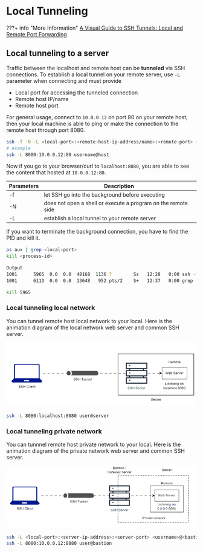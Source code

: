 # Local Tunneling

???+ info "More Information"
    [A Visual Guide to SSH Tunnels: Local and Remote Port Forwarding](https://iximiuz.com/en/posts/ssh-tunnels/)

## Local tunneling to a server

Traffic between the localhost and remote host can be **tunneled** via SSH connections. To establish a local tunnel on your remote server, use `-L` parameter when connecting and must provide

- Local port for accessing the tunneled connection
- Remote host IP/name
- Remote host port

For general usage, connect to `10.0.0.12` on port 80 on your remote host, then your local machine is able to ping or make the connection to the remote host through port 8080.

```bash linenums="1"
ssh -f -N -L <local-port>:<remote-host-ip-address/name>:<remote-port> <username>@<host>
# example
ssh -L 8080:10.0.0.12:80 username@host
```

Now if you go to your browser/curl to `localhost:8080`, you are able to see the content that hosted at `10.0.0.12:80`.

| Parameters | Description                                                   |
| ---------- | ------------------------------------------------------------- |
| -f         | let SSH go into the background before executing               |
| -N         | does not open a shell or execute a program on the remote side |
| -L         | establish a local tunnel to your remote server                |

If you want to terminate the background connection, you have to find the PID and kill it.

```bash linenums="1"
ps aux | grep <local-port>
kill <process-id>
```

```bash linenums="1"
Output
1001      5965  0.0  0.0  48168  1136 ?        Ss   12:28   0:00 ssh -f -N -L 8888:your_domain:80 username@remote_host
1001      6113  0.0  0.0  13648   952 pts/2    S+   12:37   0:00 grep --colour=auto 8888
```

```bash linenums="1"
kill 5965
```

### Local tunneling local network

You can tunnel remote host local network to your local. Here is the animation diagram of the local network web server and common SSH server.

![Local tunneling local network](../../assets/ssh/local_tunneling_local_network.gif)

```bash linenums="1"
ssh -L 8080:localhost:8080 user@server
```

### Local tunneling private network

You can tunnnel remote host private network to your local. Here is the animation diagram of the private network web server and common SSH server.

![Local tunneling private network](../../assets/ssh/local_tunneling_private_network.gif)

```bash linenums="1"
ssh -L <local-port>:<server-ip-address>:<server-port> <username>@<bastion-server-ip-address>
ssh -L 8080:10.0.0.12:8080 user@bastion
```